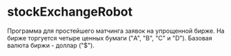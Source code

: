 # stockExchangeRobot 
Программа для простейшего матчинга заявок на упрощенной бирже. 
На бирже торгуется четыре ценных бумаги ("A", "B", "C" и "D"). Базовая валюта биржи - доллар ("$"). 
